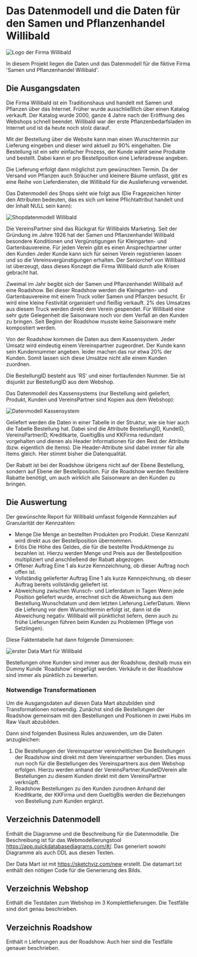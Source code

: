 # Das Datenmodell und die Daten für den Samen und Pflanzenhandel Willibald

![Logo der Firma Willibald](Grafik/logo2.jpg)

In diesem Projekt liegen die Daten und das Datenmodell für die fiktive Firma 'Samen und Pflanzenhandel Willibald'.

## Die Ausgangsdaten

Die Firma Willibald ist ein Traditionshaus und handelt mit Samen und Pflanzen über das Internet. Früher wurde ausschließlich über einen Katalog verkauft. Der Katalog wurde 2000, ganze 4 Jahre nach der Eröffnung des Webshops schnell beendet. Willibald war der erste Pflanzenbedarfsladen im Internet und ist da heute noch stolz darauf.

Mit der Bestellung über die Website kann man einen Wunschtermin zur Lieferung eingeben und dieser wird aktuell zu 90% eingehalten. Die Bestellung ist ein sehr einfacher Prozess, der Kunde wählt seine Produkte und bestellt. Dabei kann er pro Bestellposition eine Lieferadresse angeben.

Die Lieferung erfolgt dann möglichst zum gewünschten Termin. Da der Versand von Pflanzen auch Sträucher und kleinere Bäume umfasst, gibt es eine Reihe von Lieferdiensten, die Willibald für die Auslieferung verwendet.

Das Datenmodell des Shops sieht wie folgt aus (Die Fragezeichen hinter den Attributen bedeuten, das es sich um keine Pflichtattribut handelt und der Inhalt NULL sein kann):

![Shopdatenmodell Willibald](Datenmodell/webshop-willibald.png)

Die VereinsPartner sind das Rückgrat für Willibalds Marketing. Seit der Gründung im Jahre 1926 hat der Samen und Pflanzenhandel Willibald besondere Konditionen und Vergünstigungen für Kleingarten- und Gartenbauvereine. Für jeden Verein gibt es einen Ansprechpartner unter den Kunden Jeder Kunde kann sich für seinen Verein registrieren lassen und so die Vereinsvergünstigungen erhalten. Der Seniorchef von Willibald ist überzeugt, dass dieses Konzept die Firma Willibald durch alle Krisen gebracht hat.

Zweimal im Jahr begibt sich der Samen und Pflanzenhandel Willibald auf eine Roadshow. Bei dieser Roadshow werden die Kleingarten- und Gartenbauvereine mit einem Truck voller Samen und Pflanzen besucht. Er wird eine kleine Festivität organisiert und fleißig verkauft. 2% des Umsatzes aus diesem Truck werden direkt dem Verein gespendet. Für Willibald eine sehr gute Gelegenheit die Saisonware noch vor dem Verfall an den Kunden zu bringen. Seit Beginn der Roadshow musste keine Saisonware mehr kompostiert werden. 

Von der Roadshow kommen die Daten aus dem Kassensystem. Jeder Umsatz wird eindeutig einem Vereinspartner zugeordnet. Der Kunde kann sein Kundennummer angeben. leider machen das nur etwa 20% der Kunden. Somit lassen sich diese Umsätze nicht alle einem Kunden zuordnen.

Die BestellungID besteht aus 'RS' und einer fortlaufenden Nummer. Sie ist disjunkt zur BestellungID aus dem Webshop.

Das Datenmodell des Kassensystems (nur Bestellung wird geliefert, Produkt, Kunden und VereinsPartner sind Kopien aus dem Webshop):

![Datenmodell Kassensystem](Datenmodell/Roadshow.png)

Geliefert werden die Daten in einer Tabelle in der Struktur, wie sie hier auch die Tabelle Bestellung hat. Dabei sind die Attribute BestellungID, KundeID, VereinsPartnerID, Kreditkarte, GueltigBis und KKFirma redundant vorgehalten und dienen als Header Informationen für den Rest der Attribute (bzw. eigentlich die Items). Die Header-Attribute sind dabei immer für alle Items gleich. Hier stimmt bisher die Datenqualität.

Der Rabatt ist bei der Roadshow übrigens nicht auf der Ebene Bestellung, sondern auf Ebene der Bestellposition. Für die Roadshow werden flexiblere Rabatte benötigt, um auch wirklich alle Saisonware an den Kunden zu bringen.



## Die Auswertung

Der gewünschte Report für Willibald umfasst folgende Kennzahlen auf Granularität der Kennzahlen:

- Menge
  Die Menge an bestellten Produkten pro Produkt. Diese Kennzahl wird direkt aus der Bestellposition übernommen.
- Erlös
  Die Höhe des Geldes, die für die bestellte Produktmenge zu bezahlen ist. Hierzu werden Menge und Preis aus der Bestellposition multipliziert und anschließend der Rabatt abgezogen.
- Offener Auftrag
  Eine 1 als kurze Kennzeichnung, ob dieser Auftrag noch offen ist.
- Vollständig gelieferter Auftrag
  Eine 1 als kurze Kennzeichnung, ob dieser Auftrag bereits vollständig geliefert ist.
- Abweichung zwischen Wunsch- und Lieferdatum in Tagen
  Wenn jede Position geliefert wurde, errechnet sich die Abweichung aus dem Bestellung.Wunschdatum und dem letzten Lieferung.LieferDatum. Wenn die Lieferung vor dem Wunschtermin erfolgt ist, dann ist die Abweichung negativ. Willibald will pünktlichst liefern, denn auch zu frühe Lieferungen führen beim Kunden zu Problemen (Pflege von Setzlingen).

Diese Faktentabelle hat dann folgende Dimensionen:

![erster Data Mart für Willibald](Datenmodell/auswertung.png)



Bestellungen ohne Kunden sind immer aus der Roadshow, deshalb muss ein Dummy Kunde 'Roadshow' eingefügt werden. Verkäufe in der Roadshow sind immer als pünktlich zu bewerten.

### Notwendige Transformationen

Um die Ausgangsdaten auf diesen Data Mart abzubilden sind Transformationen notwendig. Zunächst sind die Bestellungen der Roadshow gemeinsam mit den Bestellungen und Positionen in zwei Hubs im Raw Vault abzubilden.

Dann sind folgenden Business Rules anzuwenden, um die Daten anzugleichen:

1. Die Bestellungen der Vereinspartner vereinheitlichen
   Die Bestellungen der Roadshow sind direkt mit dem Vereinspartner verbunden. Dies muss nun noch für die Bestellungen des Vereinspartners aus dem Webshop erfolgen. Hierzu werden anhand der VereinsPartner.KundeIDVerein alle Bestellungen zu diesem Kunden direkt mit dem VereinsPartner verknüpft.
2. Roadshow Bestellungen zu den Kunden zurodnen
   Anhand der Kreditkarte, der KKFirma und dem GueltigBis werden die Beziehungen von Bestellung zum Kunden ergänzt.



## Verzeichnis Datenmodell

Enthält die Diagramme und die Beschreibung für die Datenmodelle. Die Beschreibung ist für das Webmodellierungstool https://app.quickdatabasediagrams.com/#/. Das generiert sowohl Diagramme als auch DDL aus diesen Texten.

Der Data Mart ist mit https://sketchviz.com/new erstellt. Die datamart.txt enthält den nötigen Code für die Generierung des Bilds.



## Verzeichnis Webshop

Enthält die Testdaten zum Webshop im 3 Komplettlieferungen. Die Testfälle sind dort genau beschrieben.



## Verzeichnis Roadshow

Enthält n Lieferungen aus der Roadshow. Auch hier sind die Testfälle genauer beschrieben.
